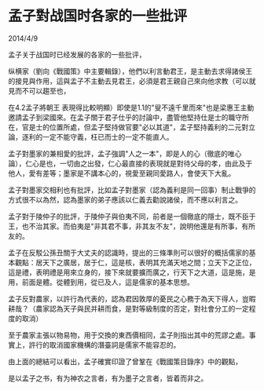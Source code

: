 # 孟子對战国时各家的一些批评
2014/4/9

孟子关于战国时已经发展的各家的一些批评，

纵横家（劉向《戰國策》中主要輯錄），他們以利言動君王，是主動去求得諸侯王的接見與作用，這與孟子不主動去見君王，必須是君王親自己來向他求教（可以就見而不可以趨至也，

在4.2孟子將朝王
表現得比較明顯）即使是1.1的"叟不遠千里而來"也是梁惠王主動邀請孟子到梁國來。在孟子關于君子仕乎的討論中，盡管他堅持仕是士的職守所在，官是士的位置所處，但孟子堅持做官要"必以其道"，孟子堅持義利的二元對立論，逐利的一定不能守義，枉已而士的一定不能直人。

孟子對墨家的兼相愛的批評，孟子強調"人之一本"，即是人的心（徹底的唯心論），仁心是也，一切由之出發，仁心最直接的表現就是對待父母的孝，由此及于他人，愛有差等；墨家是不講本心的，視愛至親同愛路人，會使天下大亂。

孟子對墨家交相利也有批評，比如孟子對墨家（認為義利是同一回事）制止戰爭的方式很不以為然，認為墨家的弟子應該以仁義去勸說諸侯，而不應以利言之。

孟子對于陵仲子的批評，于陵仲子與伯夷不同，前者是一個徹底的隱士，既不臣于王，也不治其家。而伯夷是"非其君不事，非其友不友"，說明他還是有所事，有所友的。

孟子在反駁公孫丑關于大丈夫的認識時，提出的三條準則可以很好的概括儒家的基本觀點：居天下之廣居，居于仁，這是核，表明其充滿天地之間；立天下之正位，這是禮，表明禮是用來立身的，接下來就要擴而廣之，行天下之大道，這是施，是用，前面是體。從體到用，從已及人，這是儒家的基本思想。

孟子反對農家，以許行為代表的，認為君因敦厚的憂民之心務于為天下得人，豈暇耕哉？（農家認為天子與民并耕而食，是對等級制度的否定，對社會分工的一定程度的取消）

至于農家主張以物易物，用于交換的東西價相同，孟子則指出其中的荒謬之處。事實上，許行的取消國家機構的潛臺詞是儒家不能容忍的。

由上面的總結可以看出，孟子確實印證了曾鞏在《戰國策目錄序》中的觀點，

是以孟子之书，有为神农之言者，有为墨子之言者，皆着而非之。
